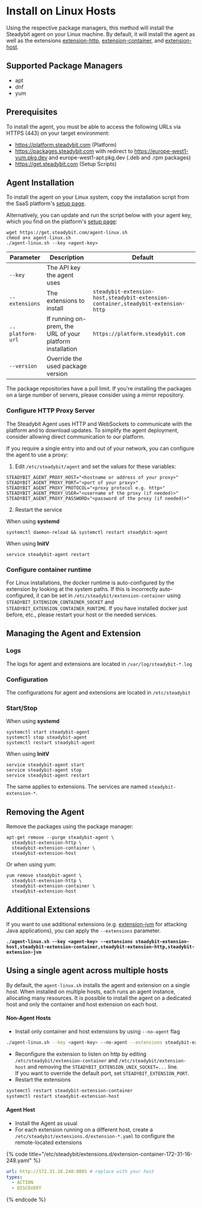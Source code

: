 # Install on Linux Hosts

Using the respective package managers, this method will install the Steadybit agent on your Linux machine. By default, it will install the agent as well as the extensions [extension-http](https://hub.steadybit.com/extension/com.steadybit.extension_http), [extension-container](https://hub.steadybit.com/extension/com.steadybit.extension_container), and [extension-host](https://hub.steadybit.com/extension/com.steadybit.extension_host).

## Supported Package Managers

* apt
* dnf
* yum

## Prerequisites

To install the agent, you must be able to access the following URLs via HTTPS (443) on your target environment:

* https://platform.steadybit.com (Platform)
* https://packages.steadybit.com with redirect to https://europe-west1-yum.pkg.dev and europe-west1-apt.pkg.dev (.deb and .rpm packages)
* https://get.steadybit.com (Setup Scripts)

## Agent Installation

To install the agent on your Linux system, copy the installation script from the SaaS platform's [setup page](https://platform.steadybit.com/settings/agents/setup).

Alternatively, you can update and run the script below with your agent key, which you find on the platform's [setup page](https://platform.steadybit.com/settings/agents/setup):

```shell
wget https://get.steadybit.com/agent-linux.sh
chmod a+x agent-linux.sh
./agent-linux.sh --key <agent-key>
```

| Parameter        | Description                                               | Default                                                                           |
| ---------------- | --------------------------------------------------------- | --------------------------------------------------------------------------------- |
| `--key`          | The API key the agent uses                                |                                                                                   |
| `--extensions`   | The extensions to install                                 | `steadybit-extension-host,steadybit-extension-container,steadybit-extension-http` |
| `--platform-url` | If running on-prem, the URL of your platform installation | `https://platform.steadybit.com`                                                  |
| `--version`      | Override the used package version                         |                                                                                   |

The package repositories have a pull limit. If you're installing the packages on a large number of servers, please consider using a mirror repository.

### Configure HTTP Proxy Server

The Steadybit Agent uses HTTP and WebSockets to communicate with the platform and to download updates. To simplify the agent deployment, consider allowing direct communication to our platform.

If you require a single entry into and out of your network, you can configure the agent to use a proxy:

1. Edit `/etc/steadybit/agent` and set the values for these variables:

```shell
STEADYBIT_AGENT_PROXY_HOST="<hostname or address of your proxy>"
STEADYBIT_AGENT_PROXY_PORT="<port of your proxy>"
STEADYBIT_AGENT_PROXY_PROTOCOL="<proxy protocol e.g. http>"
STEADYBIT_AGENT_PROXY_USER="<username of the proxy (if needed)>"
STEADYBIT_AGENT_PROXY_PASSWORD="<password of the proxy (if needed)>"
```

2. Restart the service

When using **systemd**

```shell
systemctl daemon-reload && systemctl restart steadybit-agent
```

When using **InitV**

```shell
service steadybit-agent restart
```

### Configure container runtime

For Linux installations, the docker runtime is auto-configured by the extension by looking at the system paths. If this is incorrectly auto-configured, it can be set in `/etc/steadybit/extension-container` using `STEADYBIT_EXTENSION_CONTAINER_SOCKET` and `STEADYBIT_EXTENSION_CONTAINER_RUNTIME`. If you have installed docker just before, etc., please restart your host or the needed services.

## Managing the Agent and Extension

### Logs

The logs for agent and extensions are located in `/var/log/steadybit-*.log`

### Configuration

The configurations for agent and extensions are located in `/etc/steadybit`

### Start/Stop

When using **systemd**

```shell
systemctl start steadybit-agent
systemctl stop steadybit-agent
systemctl restart steadybit-agent
```

When using **InitV**

```shell
service steadybit-agent start
service steadybit-agent stop
service steadybit-agent restart
```

The same applies to extensions. The services are named `steadybit-extension-*`.

## Removing the Agent

Remove the packages using the package manager:

```shell
apt-get remove --purge steadybit-agent \
  steadybit-extension-http \
  steadybit-extension-container \
  steadybit-extension-host
```

Or when using yum:

```shell
yum remove steadybit-agent \
  steadybit-extension-http \
  steadybit-extension-container \
  steadybit-extension-host
```

## Additional Extensions

If you want to use additional extensions (e.g. [extension-jvm](https://hub.steadybit.com/extension/com.steadybit.extension_jvm) for attacking Java applications), you can apply the `--extensions` parameter.

<pre><code><strong>./agent-linux.sh --key &#x3C;agent-key> --extensions steadybit-extension-host,steadybit-extension-container,steadybit-extension-http,steadybit-extension-jvm
</strong></code></pre>

## Using a single agent across multiple hosts

By default, the `agent-linux.sh` installs the agent and extension on a single host. When installed on multiple hosts, each runs an agent instance, allocating many resources. It is possible to install the agent on a dedicated host and only the container and host extension on each host.

#### Non-Agent Hosts

* Install only container and host extensions by using `--no-agent` flag

```bash
./agent-linux.sh --key <agent-key> --no-agent --extensions steadybit-extension-host,steadybit-extension-container
```

* Reconfigure the extension to listen on http by editing `/etc/steadybit/extension-container` and `/etc/steadybit/extension-host` and removing the `STEADYBIT_EXTENSION_UNIX_SOCKET=...` line.\
  If you want to override the default port, set `STEADYBIT_EXTENSION_PORT`.
* Restart the extensions

```bash
systemctl restart steadybit-extension-container
systemctl restart steadybit-extension-host
```

#### Agent Host

* Install the Agent as usual
* For each extension running on a different host, create a `/etc/steadybit/extensions.d/extension-*.yaml` to configure the remote-located extensions

{% code title="/etc/steadybit/extensions.d/extension-container-172-31-16-248.yaml" %}
```yaml
url: http://172.31.16.248:8085 # replace with your host
types:
  - ACTION
  - DISCOVERY
```
{% endcode %}
